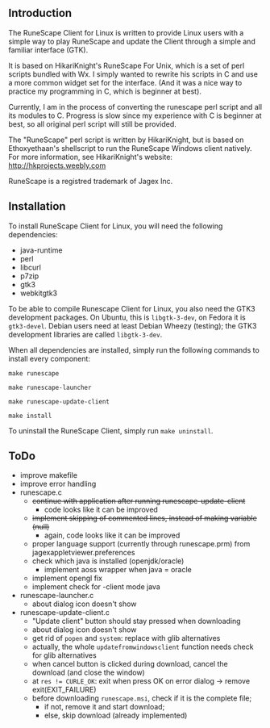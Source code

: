 ## Introduction

The RuneScape Client for Linux is written to provide Linux users with a simple way to play RuneScape and 
update the Client through a simple and familiar interface (GTK).

It is based on HikariKnight's RuneScape For Unix, which is a set of perl scripts bundled with Wx. I simply
wanted to rewrite his scripts in C and use a more common widget set for the interface. (And it was a nice way
to practice my programming in C, which is beginner at best).

Currently, I am in the process of converting the runescape perl script and all its modules to C. Progress is slow
since my experience with C is beginner at best, so all original perl script will still be provided.

The "RuneScape" perl script is written by HikariKnight, but is based on Ethoxyethaan's shellscript to run the RuneScape Windows client natively. For more information, see HikariKnight's website: http://hkprojects.weebly.com

RuneScape is a registred trademark of Jagex Inc.

## Installation

To install RuneScape Client for Linux, you will need the following dependencies:
* java-runtime
* perl
* libcurl
* p7zip
* gtk3
* webkitgtk3

To be able to compile Runescape Client for Linux, you also need the GTK3 development packages. On Ubuntu, this is `libgtk-3-dev`, on Fedora it is `gtk3-devel`. Debian users need at least Debian Wheezy (testing); the GTK3 development libraries are called `libgtk-3-dev`.

When all dependencies are installed, simply run the following commands to install every component:

`make runescape`

`make runescape-launcher`

`make runescape-update-client`

`make install`

To uninstall the RuneScape Client, simply run `make uninstall`.

## ToDo
* improve makefile
* improve error handling
* runescape.c
	* ~~continue with application after running runescape-update-client~~
		* code looks like it can be improved
	* ~~implement skipping of commented lines, instead of making variable (null)~~
		* again, code looks like it can be improved
	* proper language support (currently through runescape.prm) from jagexappletviewer.preferences
	* check which java is installed (openjdk/oracle)
		* implement aoss wrapper when java = oracle
	* implement opengl fix
	* implement check for -client mode java
* runescape-launcher.c
	* about dialog icon doesn't show
* runescape-update-client.c
	* "Update client" button should stay pressed when downloading
	* about dialog icon doesn't show
	* get rid of `popen` and `system`: replace with glib alternatives
	* actually, the whole `updatefromwindowsclient` function needs check for glib alternatives
	* when cancel button is clicked during download, cancel the download (and close the window)
	* at `res != CURLE_OK`: exit when press OK on error dialog -> remove exit(EXIT_FAILURE)
	* before downloading `runescape.msi`, check if it is the complete file;
		* if not, remove it and start download;
		* else, skip download (already implemented)
